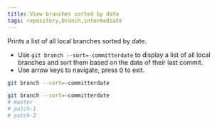 ```yaml
---
title: View branches sorted by date
tags: repository,branch,intermediate
---
```


Prints a list of all local branches sorted by date.

- Use `git branch --sort=-committerdate` to display a list of all local branches and sort them based on the date of their last commit.
- Use arrow keys to navigate, press <kbd>Q</kbd> to exit.

```sh
git branch --sort=-committerdate
```

```sh
git branch --sort=-committerdate
# master
# patch-1
# patch-2
```
